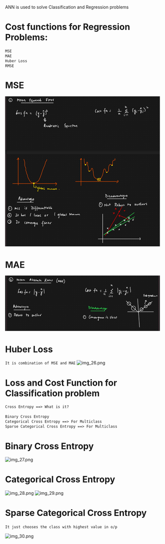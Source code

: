 ANN is used to solve Classification and Regression problems

# Cost functions for Regression Problems:
```
MSE
MAE
Huber Loss
RMSE
```
# MSE
![img_24.png](img_24.png)

# MAE
![img_25.png](img_25.png)

# Huber Loss
```It is combination of MSE and MAE```
![img_26.png](img_26.png)

# Loss and Cost Function for Classification problem
```
Cross Entropy ==> What is it?

Binary Cross Entropy
Categorical Cross Entropy ==> For Multiclass
Sparse Categorical Cross Entropy ==> For Multiclass
```
# Binary Cross Entropy
![img_27.png](img_27.png)

# Categorical Cross Entropy
![img_28.png](img_28.png)
![img_29.png](img_29.png)

# Sparse Categorical Cross Entropy
```It just chooses the class with highest value in o/p```

![img_30.png](img_30.png)

